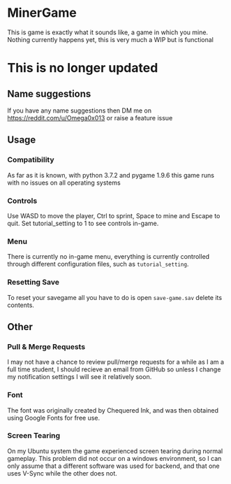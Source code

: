 # MinerGame
This is game is exactly what it sounds like, a game in which you mine. Nothing currently happens yet, this is very much a WIP but is functional

# This is no longer updated

## Name suggestions
If you have any name suggestions then DM me on https://reddit.com/u/Omega0x013 or raise a feature issue

## Usage
### Compatibility
As far as it is known, with python 3.7.2 and pygame 1.9.6 this game runs with no issues on all operating systems

### Controls
Use WASD to move the player, Ctrl to sprint, Space to mine and Escape to quit. Set tutorial\_setting to 1 to see controls in-game.

### Menu
There is currently no in-game menu, everything is currently controlled through different configuration files, such as `tutorial_setting`.

### Resetting Save
To reset your savegame all you have to do is open `save-game.sav` delete its contents.

## Other
### Pull & Merge Requests
I may not have a chance to review pull/merge requests for a while as I am a full time student, I should recieve an email from GitHub so unless I change my notification settings I will see it relatively soon.

### Font
The font was originally created by Chequered Ink, and was then obtained using Google Fonts for free use.

### Screen Tearing
On my Ubuntu system the game experienced screen tearing during normal gameplay. This problem did not occur on a windows environment, so I can only assume that a different software was used for backend, and that one uses V-Sync while the other does not.
